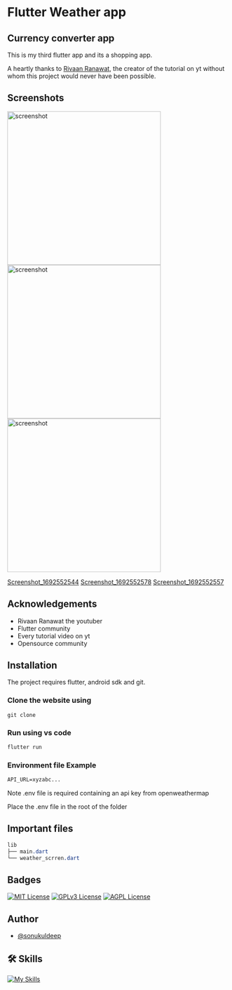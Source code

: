 # Flutter Weather app

## Currency converter app

This is my third flutter app and its a shopping app.

A heartly thanks to [Rivaan Ranawat](https://www.youtube.com/watch?v=CzRQ9mnmh44), the creator of the tutorial on yt without whom this project would never have been possible.

## Screenshots
<img src="https://github.com/sonukuldeep/flutter-shopping-app/assets/57728165/c5f92ec7-2925-4314-b5d4-0d311d748c9d" alt="screenshot" width="350px">
<img src="https://github.com/sonukuldeep/flutter-shopping-app/assets/57728165/a2b25a02-8b17-4a63-a341-1973bfed49d6" alt="screenshot" width="350px">
<img src="https://github.com/sonukuldeep/flutter-shopping-app/assets/57728165/dec1aaca-ed6d-4810-b148-0b8e16b111e0" alt="screenshot" width="350px">

[Screenshot_1692552544](https://github.com/sonukuldeep/flutter-shopping-app/assets/57728165/c5f92ec7-2925-4314-b5d4-0d311d748c9d)
[Screenshot_1692552578](https://github.com/sonukuldeep/flutter-shopping-app/assets/57728165/a2b25a02-8b17-4a63-a341-1973bfed49d6)
[Screenshot_1692552557](https://github.com/sonukuldeep/flutter-shopping-app/assets/57728165/dec1aaca-ed6d-4810-b148-0b8e16b111e0)



## Acknowledgements

 - Rivaan Ranawat the youtuber
 - Flutter community
 - Every tutorial video on yt
 - Opensource community


## Installation

The project requires flutter, android sdk and git.

### Clone the website using
```npm
git clone 
```

### Run using vs code 
```js
flutter run
```

### Environment file Example
```txt
API_URL=xyzabc...
```
Note .env file is required containing an api key from openweathermap

Place the .env file in the root of the folder

## Important files
```css
lib
├── main.dart
└── weather_scrren.dart
```

## Badges

[![MIT License](https://img.shields.io/badge/License-MIT-green.svg)](https://choosealicense.com/licenses/mit/) 
[![GPLv3 License](https://img.shields.io/badge/License-GPL%20v3-yellow.svg)](https://opensource.org/licenses/)
[![AGPL License](https://img.shields.io/badge/license-AGPL-blue.svg)](http://www.gnu.org/licenses/agpl-3.0)


## Author
- [@sonukuldeep](https://www.github.com/sonukuldeep)


## 🛠 Skills

[![My Skills](https://skillicons.dev/icons?i=js,ts,html,css,tailwind,sass,nodejs,react,nextjs,svelte,vue,flask,rust,python,php,solidity,mongodb,mysql,prisma,figma,threejs,unity,godot,dart,flutter)](https://github.com/sonukuldeep)
